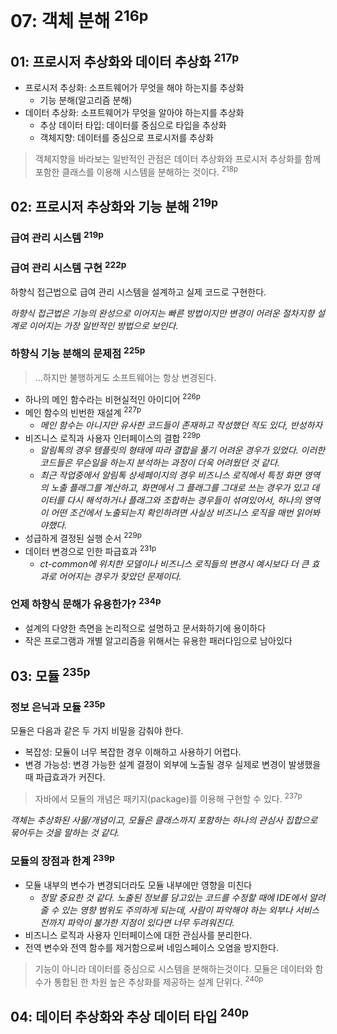 # 07: 객체 분해 <sup>216p</sup>

## 01: 프로시저 추상화와 데이터 추상화 <sup>217p</sup>

- 프로시저 추상화: 소프트웨어가 무엇을 해야 하는지를 추상화
  - 기능 분해(알고리즘 분해)
- 데이터 추상화: 소프트웨어가 무엇을 알아야 하는지를 추상화
  - 추상 데이터 타입: 데이터를 중심으로 타입을 추상화
  - 객체지향: 데이터를 중심으로 프로시저를 추상화

> 객체지향을 바라보는 일반적인 관점은 데이터 추상화와 프로시저 추상화를 함께 포함한 클래스를 이용해 시스템을 분해하는 것이다. <sup>218p</sup>

## 02: 프로시저 추상화와 기능 분해 <sup>219p</sup>

### 급여 관리 시스템 <sup>219p</sup>
### 급여 관리 시스템 구현 <sup>222p</sup>

하향식 접근법으로 급여 관리 시스템을 설계하고 실제 코드로 구현한다.

_하향식 접근법은 기능의 완성으로 이어지는 빠른 방법이지만 변경이 어려운 절차지향 설계로 이어지는 가장 일반적인 방법으로 보인다._

### 하향식 기능 분해의 문제점 <sup>225p</sup>

> ...하지만 불행하게도 소프트웨어는 항상 변경된다.

- 하나의 메인 함수라는 비현실적인 아이디어 <sup>226p</sup>
- 메인 함수의 빈번한 재설계 <sup>227p</sup>
  - _메인 함수는 아니지만 유사한 코드들이 존재하고 작성했던 적도 있다, 반성하자_
- 비즈니스 로직과 사용자 인터페이스의 결합 <sup>229p</sup>
  - _알림톡의 경우 템플릿의 형태에 따라 결합을 풀기 어려운 경우가 있었다. 이러한 코드들은 무슨일을 하는지 분석하는 과정이 더욱 어려웠던 것 같다._
  - _최근 작업중에서 알림톡 상세페이지의 경우 비즈니스 로직에서 특정 화면 영역의 노출 플래그를 계산하고, 화면에서 그 플래그를 그대로 쓰는 경우가 있고 데이터를 다시 해석하거나 플래그와 조합하는 경우들이 섞여있어서, 하나의 영역이 어떤 조건에서 노출되는지 확인하려면 사실상 비즈니스 로직을 매번 읽어봐야했다._
- 성급하게 결정된 실행 순서 <sup>229p</sup>
- 데이터 변경으로 인한 파급효과 <sup>231p</sup>
  - _ct-common에 위치한 모델이나 비즈니스 로직들의 변경시 예시보다 더 큰 효과로 어어지는 경우가 잦았던 문제이다._

### 언제 하향식 문해가 유용한가? <sup>234p</sup>

- 설계의 다양한 측면을 논리적으로 설명하고 문서화하기에 용이하다
- 작은 프로그램과 개별 알고리즘을 위해서는 유용한 패러다임으로 남아있다

## 03: 모듈 <sup>235p</sup>

### 정보 은닉과 모듈 <sup>235p</sup>

모듈은 다음과 같은 두 가지 비밀을 감춰야 한다.

- 복잡성: 모듈이 너무 복잡한 경우 이해하고 사용하기 어렵다.
- 변경 가능성: 변경 가능한 설계 결정이 외부에 노출될 경우 실제로 변경이 발생했을 때 파급효과가 커진다.

> 자바에서 모듈의 개념은 패키지(package)를 이용해 구현할 수 있다. <sup>237p</sup>

_객체는 추상화된 사물/개념이고, 모듈은 클래스까지 포함하는 하나의 관심사 집합으로 묶어두는 것을 말하는 것 같다._

### 모듈의 장점과 한계 <sup>239p</sup>

- 모듈 내부의 변수가 변경되더라도 모듈 내부에만 영향을 미친다
  - _정말 중요한 것 같다. 노출된 정보를 담고있는 코드를 수정할 때에 IDE에서 알려줄 수 있는 영향 범위도 주의하게 되는데, 사람이 파악해야 하는 외부나 서비스 전까지 파악이 불가한 지점이 있다면 너무 두려워진다._
- 비즈니스 로직과 사용자 인터페이스에 대한 관심사를 분리한다.
- 전역 변수와 전역 함수를 제거함으로써 네임스페이스 오염을 방지한다.

> 기능이 아니라 데이터를 중심으로 시스템을 분해하는것이다. 모듈은 데이터와 함수가 통합된 한 차원 높은 추상화를 제공하는 설계 단위다. <sup>240p</sup>

## 04: 데이터 추상화와 추상 데이터 타입 <sup>240p</sup>

